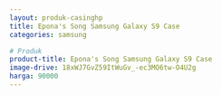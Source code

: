 ```yaml
---
layout: produk-casinghp
title: Epona's Song Samsung Galaxy S9 Case
categories: samsung

# Produk
product-title: Epona's Song Samsung Galaxy S9 Case
image-drive: 18xWJ7GvZ59ItWuGv_-ec3MO6tw-O4U2g
harga: 90000
---
```


